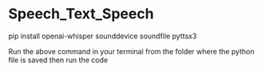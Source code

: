 # Speech_Text_Speech

pip install openai-whisper sounddevice soundfile pyttsx3

Run the above command in your terminal from the folder where the python file is saved then run the code
